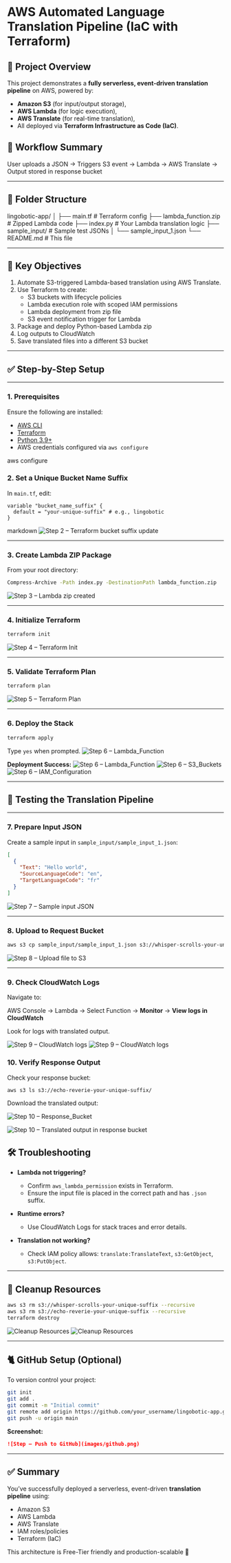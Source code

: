 # AWS Automated Language Translation Pipeline (IaC with Terraform)

## 🚀 Project Overview

This project demonstrates a **fully serverless, event-driven translation pipeline** on AWS, powered by:

- **Amazon S3** (for input/output storage),
- **AWS Lambda** (for logic execution),
- **AWS Translate** (for real-time translation),
- All deployed via **Terraform Infrastructure as Code (IaC)**.

## 🧠 Workflow Summary

User uploads a JSON → Triggers S3 event → Lambda → AWS Translate → Output stored in response bucket

---

## 📂 Folder Structure

lingobotic-app/
│
├── main.tf                     # Terraform config
├── lambda_function.zip         # Zipped Lambda code
├── index.py                    # Your Lambda translation logic
├── sample_input/               # Sample test JSONs
│   └── sample_input_1.json
└── README.md                   # This file

---

## 📌 Key Objectives

1. Automate S3-triggered Lambda-based translation using AWS Translate.
2. Use Terraform to create:
   - S3 buckets with lifecycle policies
   - Lambda execution role with scoped IAM permissions
   - Lambda deployment from zip file
   - S3 event notification trigger for Lambda
3. Package and deploy Python-based Lambda zip
4. Log outputs to CloudWatch
5. Save translated files into a different S3 bucket

---

## ✅ Step-by-Step Setup

---

### **1. Prerequisites**

Ensure the following are installed:
- [AWS CLI](https://docs.aws.amazon.com/cli/latest/userguide/install-cliv2.html)
- [Terraform](https://developer.hashicorp.com/terraform/downloads)
- [Python 3.9+](https://www.python.org/downloads/)
- AWS credentials configured via `aws configure`

aws configure

### **2. Set a Unique Bucket Name Suffix**

In `main.tf`, edit:

```hcl
variable "bucket_name_suffix" {
  default = "your-unique-suffix" # e.g., lingobotic
}
```

markdown
![Step 2 – Terraform bucket suffix update](images/image1.png)


---

### **3. Create Lambda ZIP Package**

From your root directory:

```bash
Compress-Archive -Path index.py -DestinationPath lambda_function.zip
```

![Step 3 – Lambda zip created](images/image2.png)

---

### **4. Initialize Terraform**

```bash
terraform init
```

![Step 4 – Terraform Init](images/image3.png)

---

### **5. Validate Terraform Plan**

```bash
terraform plan
```

![Step 5 – Terraform Plan](images/image4.png)

---

### **6. Deploy the Stack**

```bash
terraform apply
```

Type `yes` when prompted.
![Step 6 – Lambda_Function](images/image5.png)

**Deployment Success:**
![Step 6 – Lambda_Function](images/image8.png)
![Step 6 – S3_Buckets](images/image9.png)
![Step 6 – IAM_Configuration](images/image10.png)

---

## 🔪 Testing the Translation Pipeline

---

### **7. Prepare Input JSON**

Create a sample input in `sample_input/sample_input_1.json`:

```json
[
  {
    "Text": "Hello world",
    "SourceLanguageCode": "en",
    "TargetLanguageCode": "fr"
  }
]
```

![Step 7 – Sample input JSON](images/image6.png)

---

### **8. Upload to Request Bucket**

```bash
aws s3 cp sample_input/sample_input_1.json s3://whisper-scrolls-your-unique-suffix/input/sample_input_1.json
```

![Step 8 – Upload file to S3](images/image7.png)

---

### **9. Check CloudWatch Logs**

Navigate to:

AWS Console → Lambda → Select Function → **Monitor** → **View logs in CloudWatch**

Look for logs with translated output.

![Step 9 – CloudWatch logs](images/image12.png)
![Step 9 – CloudWatch logs](images/image14.png)


### **10. Verify Response Output**

Check your response bucket:
```bash
aws s3 ls s3://echo-reverie-your-unique-suffix/
```

Download the translated output:

![Step 10 – Response_Bucket](images/image13.png)

![Step 10 – Translated output in response bucket](images/image15.png)

## 🛠️ Troubleshooting

- **Lambda not triggering?**
  - Confirm `aws_lambda_permission` exists in Terraform.
  - Ensure the input file is placed in the correct path and has `.json` suffix.

- **Runtime errors?**
  - Use CloudWatch Logs for stack traces and error details.

- **Translation not working?**
  - Check IAM policy allows: `translate:TranslateText`, `s3:GetObject`, `s3:PutObject`.

---

## 🪮 Cleanup Resources

```bash
aws s3 rm s3://whisper-scrolls-your-unique-suffix --recursive
aws s3 rm s3://echo-reverie-your-unique-suffix --recursive
terraform destroy
```

![Cleanup Resources](images/image16.png)
![Cleanup Resources](images/image17.png)

---

## 🐈 GitHub Setup (Optional)

To version control your project:

```bash
git init
git add .
git commit -m "Initial commit"
git remote add origin https://github.com/your_username/lingobotic-app.git
git push -u origin main
```

**Screenshot:**
```markdown
![Step – Push to GitHub](images/github.png)
```

---

## ✅ Summary

You’ve successfully deployed a serverless, event-driven **translation pipeline** using:

- Amazon S3
- AWS Lambda
- AWS Translate
- IAM roles/policies
- Terraform (IaC)

This architecture is Free-Tier friendly and production-scalable 🚀


